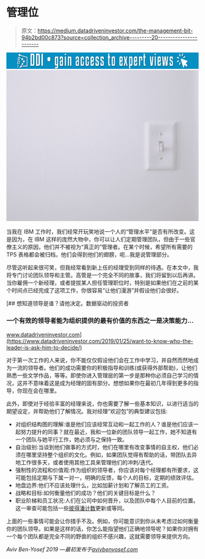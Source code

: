 # 管理位

> 原文：<https://medium.datadriveninvestor.com/the-management-bit-94b2bd00c873?source=collection_archive---------20----------------------->

[![](img/59d125abb362610fd5ab90497feeebdd.png)](http://www.track.datadriveninvestor.com/1B9E)![](img/c432a5374c18de0d94bf739ad3846a07.png)

当我在 IBM 工作时，我们经常开玩笑地说一个人的“管理水平”是否有所改变。这是因为，在 IBM 这样的庞然大物中，你可以让人们定期管理团队，但由于一些官僚主义的原因，他们并不被视为“真正的”管理者。在某个时候，希望所有需要的 TPS 表格都会被归档，他们会得到他们的翅膀，呃…我是说管理部分。

尽管这听起来很可笑，但我经常看到新上任的经理受到同样的待遇。在本文中，我将专门讨论团队领导和主管。高管是一个完全不同的故事，我们将留到以后再讲。当你雇佣一个新经理，或者提拔某人担任管理职位时，特别是如果他们在之前的某个时间点已经完成了这项工作，你很容易“让他们漫游”并假设他们会很好。

[](https://www.datadriveninvestor.com/2019/01/25/want-to-know-who-the-leader-is-ask-him-to-decide/) [## 想知道领导是谁？请他决定。数据驱动的投资者

### 一个有效的领导者能为组织提供的最有价值的东西之一是决策能力…

www.datadriveninvestor.com](https://www.datadriveninvestor.com/2019/01/25/want-to-know-who-the-leader-is-ask-him-to-decide/) 

对于第一次工作的人来说，你不能仅仅假设他们会在工作中学习，并自然而然地成为一流的领导者。他们的成功需要你的积极指导和训练(或获得外部帮助)，让他们熟悉一些文学作品，等等。即使你进入管理层的第一步是那种你必须自己学习的情况，这并不意味着这是成为经理的固有部分。想想如果你在最初几年得到更多的指导，你现在会在哪里。

此外，即使对于经验丰富的经理来说，你也需要了解一些基本知识，以进行适当的期望设定，并帮助他们了解情况。我对经理“欢迎包”的典型建议包括:

*   对组织结构图的理解:谁是他们应该经常互动和一起工作的人？谁是他们应该一起努力提升的同事？就在最近，我和一位新的团队领导一起工作，她不知道有一个团队与她平行工作，她必须与之保持一致。
*   自治级别:当谈到他们做事的方式时，他们在哪里有改变事情的自主权，他们必须在哪里坚持整个组织的文化。例如，如果团队觉得有帮助的话，带团队去异地工作很多天，或者使用其他工具来管理他们的冲刺/迭代。
*   强制性的流程和价值观:作为组织的领导者，你应该对每个经理都有所要求，这可能包括定期与下属一对一，明确的反馈，每个人的目标，定期的绩效评估。
*   地盘边界:他们不应该处理什么，比如加薪计划和了解员工的工资。
*   战略和目标:如何衡量他们的成功？他们的关键目标是什么？
*   职业阶梯和员工状况:人们在公司中如何晋升，以及团队中每个人目前的位置。这一审查可能包括一些[彼得潘计数](https://avivbenyosef.com/peter-pan-employees/)更新或等同。

上面的一些事情可能会让你措手不及。例如，你可能意识到你从未考虑过如何衡量你的团队领导。如果是这样的话，你怎么能指望他们正确地领导呢？如果你对拥有一个每个团队都是完全不同的野兽的组织不感兴趣，这就需要领导来提供方向。

*Aviv Ben-Yosef 2019 —最初发布于*[*avivbenyosef.com*](https://avivbenyosef.com/the-management-bit/)